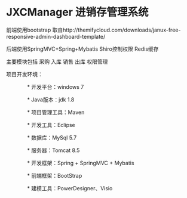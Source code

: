 # JXCManager 进销存管理系统


前端使用bootstrap 取自http://themifycloud.com/downloads/janux-free-responsive-admin-dashboard-template/

后端使用SpringMVC+Spring+Mybatis  Shiro控制权限 Redis缓存

主要模块包括 采购 入库 销售 出库 权限管理

项目开发环境：

　　　　* 开发平台：windows 7

　　　　* Java版本：jdk 1.8

　　　　* 项目管理工具：Maven

　　　　* 开发工具：Eclipse

　　　　* 数据库：MySql 5.7

　　　　* 服务器：Tomcat 8.5

　　　　* 开发框架：Spring + SpringMVC + Mybatis

　　　　* 前端框架：BootStrap

　　　　* 建模工具：PowerDesigner、Visio
